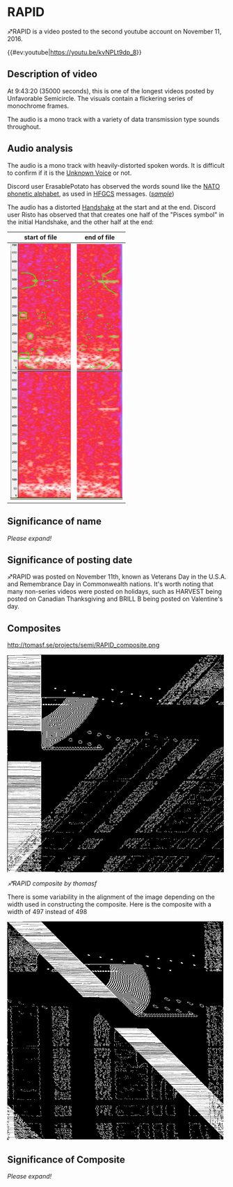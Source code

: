 # RAPID

♐RAPID is a video posted to the second youtube account on November 11,
2016.

{{\#ev:youtube|<https://youtu.be/kvNPLt9dp_8>}}

## Description of video

At 9:43:20 (35000 seconds), this is one of the longest videos posted by
Unfavorable Semicircle. The visuals contain a flickering series of
monochrome frames.

The audio is a mono track with a variety of data transmission type
sounds throughout.

## Audio analysis

The audio is a mono track with heavily-distorted spoken words. It is
difficult to confirm if it is the [Unknown Voice](Unknown_Voice "wikilink") or not.

Discord user ErasablePotato has observed the words sound like the [NATO phonetic alphabet](https://en.wikipedia.org/wiki/NATO_phonetic_alphabet), as used
in
[HFGCS](https://en.wikipedia.org/wiki/High_Frequency_Global_Communications_System)
messages. (*[sample](https://www.youtube.com/watch?v=Xi6d7F0Z3I0)*)

The audio has a distorted [Handshake](Handshake "wikilink") at the start
and at the end. Discord user Risto has observed that that creates one
half of the "Pisces symbol" in the initial Handshake, and the other half
at the end:

| start of file                                                                         | end of file                                                                     |
| ------------------------------------------------------------------------------------- | ------------------------------------------------------------------------------- |
| ![Rapid\_handshake\_start.png](Rapid_handshake_start.png "Rapid_handshake_start.png") | ![Rapid\_handshake\_end.png](Rapid_handshake_end.png "Rapid_handshake_end.png") |

## Significance of name

*Please expand\!*

## Significance of posting date

♐RAPID was posted on November 11th, known as Veterans Day in the U.S.A.
and Remembrance Day in Commonwealth nations. It's worth noting that many
non-series videos were posted on holidays, such as HARVEST being posted
on Canadian Thanksgiving and BRILL B being posted on Valentine's day.

## Composites

<http://tomasf.se/projects/semi/RAPID_composite.png>

![RAPID_composite.png](RAPID_composite.png "_RAPID_composite.png")

*♐RAPID composite by thomasf*

There is some variability in the alignment of the image depending on the
width used in constructing the composite. Here is the composite with a
width of 497 instead of 498

![RAPID_composite_497.png](RAPID_composite_497.png)

## Significance of Composite

*Please expand\!*

